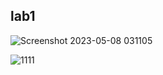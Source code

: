 ## lab1

![Screenshot 2023-05-08 031105](https://user-images.githubusercontent.com/78274961/236709560-a2ec362e-3755-47be-984a-469e76990773.png)

![1111](https://user-images.githubusercontent.com/78274961/236709817-7337f5e1-c6e3-432e-ade3-817f69663697.png)
